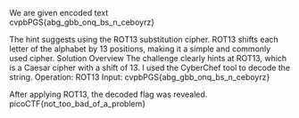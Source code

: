 We are given encoded text  
cvpbPGS{abg_gbb_onq_bs_n_ceboyrz}

The hint suggests using the ROT13 substitution cipher. ROT13 shifts each letter of the alphabet by 13 positions, making it a simple and commonly used cipher.
Solution Overview
The challenge clearly hints at ROT13, which is a Caesar cipher with a shift of 13.
I used the CyberChef tool to decode the string.
Operation: ROT13
Input: cvpbPGS{abg_gbb_onq_bs_n_ceboyrz}

After applying ROT13, the decoded flag was revealed.
picoCTF{not_too_bad_of_a_problem}

